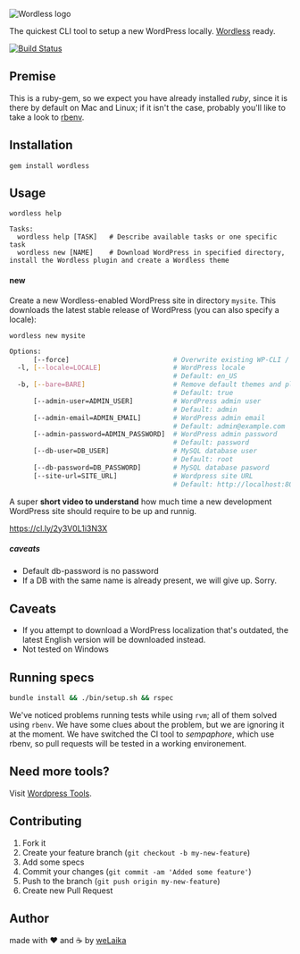 ![Wordless logo](https://raw.githubusercontent.com/welaika/wordless_gem/master/assets/images/wordless_gem.png)

The quickest CLI tool to setup a new WordPress locally. [Wordless](http://welaika.github.com/wordless/) ready.

[![Build Status](https://semaphoreci.com/api/v1/welaika/wordless_gem/branches/master/badge.svg)](https://semaphoreci.com/welaika/wordless_gem)

## Premise

This is a ruby-gem, so we expect you have already installed _ruby_, since it is there by default on Mac and Linux; if it isn't
the case, probably you'll like to take a look to [rbenv](https://github.com/sstephenson/rbenv).

## Installation

    gem install wordless

## Usage

    wordless help

    Tasks:
      wordless help [TASK]   # Describe available tasks or one specific task
      wordless new [NAME]    # Download WordPress in specified directory, install the Wordless plugin and create a Wordless theme

#### new

Create a new Wordless-enabled WordPress site in directory `mysite`. This downloads the latest stable release of WordPress (you can also specify a locale):

    wordless new mysite

```bash
Options:
      [--force]                          # Overwrite existing WP-CLI / WP-CLI Server installation
  -l, [--locale=LOCALE]                  # WordPress locale
                                         # Default: en_US
  -b, [--bare=BARE]                      # Remove default themes and plugins
                                         # Default: true
      [--admin-user=ADMIN_USER]          # WordPress admin user
                                         # Default: admin
      [--admin-email=ADMIN_EMAIL]        # WordPress admin email
                                         # Default: admin@example.com
      [--admin-password=ADMIN_PASSWORD]  # WordPress admin password
                                         # Default: password
      [--db-user=DB_USER]                # MySQL database user
                                         # Default: root
      [--db-password=DB_PASSWORD]        # MySQL database pasword
      [--site-url=SITE_URL]              # Wordpress site URL
                                         # Default: http://localhost:8080
```

A super **short video to understand** how much time a new development WordPress site should require to be up and runnig.

https://cl.ly/2y3V0L1i3N3X

##### caveats

- Default db-password is no password
- If a DB with the same name is already present, we will give up. Sorry.

## Caveats

- If you attempt to download a WordPress localization that's outdated, the latest English version will be downloaded instead.
- Not tested on Windows

## Running specs

```bash
bundle install && ./bin/setup.sh && rspec
```

We've noticed problems running tests while using `rvm`; all of them solved using `rbenv`.
We have some clues about the problem, but we are ignoring it at the moment. We have switched
the CI tool to _sempaphore_, which use rbenv, so pull requests will be tested in a working
environement.

## Need more tools?
Visit [Wordpress Tools](http://wptools.it).

## Contributing

1. Fork it
2. Create your feature branch (`git checkout -b my-new-feature`)
3. Add some specs
4. Commit your changes (`git commit -am 'Added some feature'`)
5. Push to the branch (`git push origin my-new-feature`)
6. Create new Pull Request

## Author

made with ❤️ and ☕️ by [weLaika](http://dev.welaika.com)
